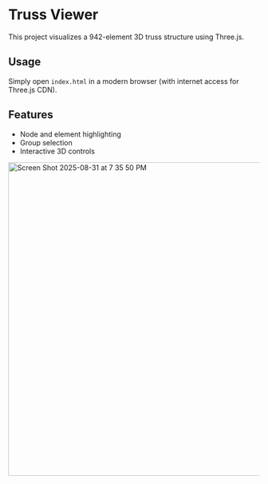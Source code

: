# Truss Viewer

This project visualizes a 942-element 3D truss structure using Three.js.

## Usage
Simply open `index.html` in a modern browser (with internet access for Three.js CDN).

## Features
- Node and element highlighting
- Group selection
- Interactive 3D controls

<img width="785" height="628" alt="Screen Shot 2025-08-31 at 7 35 50 PM" src="https://github.com/user-attachments/assets/08bc8cbd-f92f-44a2-83c1-9c620239e0b4" />

